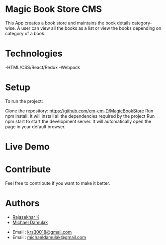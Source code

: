 # Magic Book Store CMS

This App creates a book store and maintains the book details category-wise. A user can view all the books as a list or view the books depending on category of a book.

# Technologies

-HTML/CSS/React/Redux
-Webpack

# Setup

To run the project:

Clone the repository: https://github.com/em-em-D/MagicBookStore
Run npm install. It will install all the dependencies required by the project
Run npm start to start the development server. It will automatically open the page in your default browser.

# Live Demo

# Contribute

Feel free to contribute if you want to make it better.

# Authors

- [Rajasekhar K ](https://github.com/IBTechRaj)
- [Michael Damulak](https://github.com/em-em-D)

* Email : krs30018@gmail.com
* Email : michaeldamulak@gmail.com
